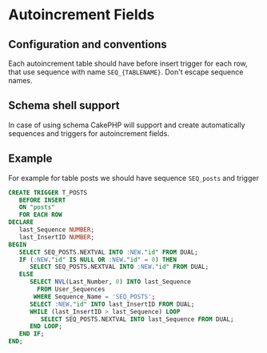 # Autoincrement Fields

## Configuration and conventions
Each autoincrement table should have before insert trigger for each row,
that use sequence with name `SEQ_{TABLENAME}`.
Don't escape sequence names.

## Schema shell support
In case of using schema CakePHP will support and create automatically
sequences and triggers for autoincrement fields.

## Example
For example for table posts we should have sequence `SEQ_posts`
and trigger

```sql
CREATE TRIGGER T_POSTS
   BEFORE INSERT
   ON "posts"
   FOR EACH ROW
DECLARE
   last_Sequence NUMBER;
   last_InsertID NUMBER;
BEGIN
   SELECT SEQ_POSTS.NEXTVAL INTO :NEW."id" FROM DUAL;
   IF (:NEW."id" IS NULL OR :NEW."id" = 0) THEN
      SELECT SEQ_POSTS.NEXTVAL INTO :NEW."id" FROM DUAL;
   ELSE
      SELECT NVL(Last_Number, 0) INTO last_Sequence
        FROM User_Sequences
       WHERE Sequence_Name = 'SEQ_POSTS';
      SELECT :NEW."id" INTO last_InsertID FROM DUAL;
      WHILE (last_InsertID > last_Sequence) LOOP
         SELECT SEQ_POSTS.NEXTVAL INTO last_Sequence FROM DUAL;
      END LOOP;
   END IF;
END;
```